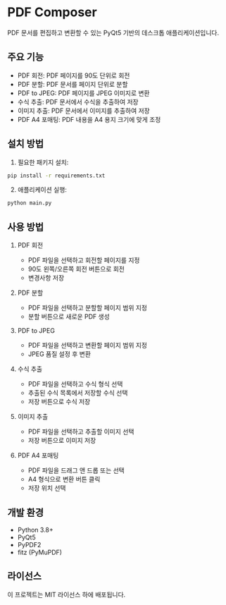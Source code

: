 # PDF Composer

PDF 문서를 편집하고 변환할 수 있는 PyQt5 기반의 데스크톱 애플리케이션입니다.

## 주요 기능

- PDF 회전: PDF 페이지를 90도 단위로 회전
- PDF 분할: PDF 문서를 페이지 단위로 분할
- PDF to JPEG: PDF 페이지를 JPEG 이미지로 변환
- 수식 추출: PDF 문서에서 수식을 추출하여 저장
- 이미지 추출: PDF 문서에서 이미지를 추출하여 저장
- PDF A4 포매팅: PDF 내용을 A4 용지 크기에 맞게 조정

## 설치 방법

1. 필요한 패키지 설치:
```bash
pip install -r requirements.txt
```

2. 애플리케이션 실행:
```bash
python main.py
```

## 사용 방법

1. PDF 회전
   - PDF 파일을 선택하고 회전할 페이지를 지정
   - 90도 왼쪽/오른쪽 회전 버튼으로 회전
   - 변경사항 저장

2. PDF 분할
   - PDF 파일을 선택하고 분할할 페이지 범위 지정
   - 분할 버튼으로 새로운 PDF 생성

3. PDF to JPEG
   - PDF 파일을 선택하고 변환할 페이지 범위 지정
   - JPEG 품질 설정 후 변환

4. 수식 추출
   - PDF 파일을 선택하고 수식 형식 선택
   - 추출된 수식 목록에서 저장할 수식 선택
   - 저장 버튼으로 수식 저장

5. 이미지 추출
   - PDF 파일을 선택하고 추출할 이미지 선택
   - 저장 버튼으로 이미지 저장

6. PDF A4 포매팅
   - PDF 파일을 드래그 앤 드롭 또는 선택
   - A4 형식으로 변환 버튼 클릭
   - 저장 위치 선택

## 개발 환경

- Python 3.8+
- PyQt5
- PyPDF2
- fitz (PyMuPDF)

## 라이선스

이 프로젝트는 MIT 라이선스 하에 배포됩니다. 